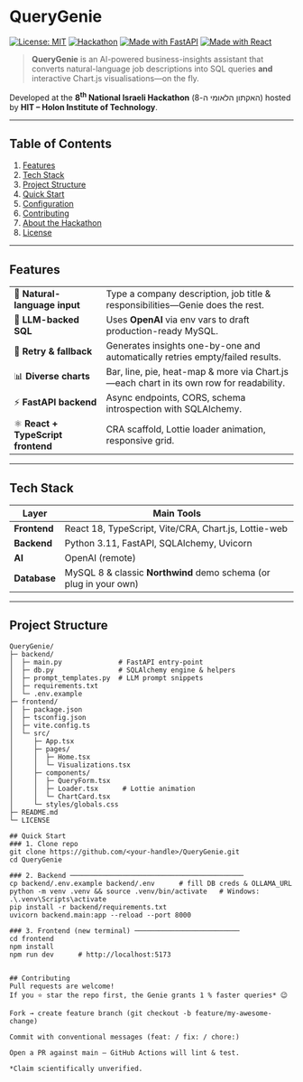 # QueryGenie
[![License: MIT](https://img.shields.io/badge/License-MIT-blue.svg)](LICENSE)
[![Hackathon](https://img.shields.io/badge/HIT%20Hackathon-8th-blueviolet)](https://www.ortra.com/events/hackathon5/%D7%AA%D7%9B%D7%A0%D7%99%D7%AA.aspx)
[![Made with FastAPI](https://img.shields.io/badge/Backend-FastAPI-009688?logo=fastapi)](#tech-stack)
[![Made with React](https://img.shields.io/badge/Frontend-React-61DAFB?logo=react)](#tech-stack)

> **QueryGenie** is an AI-powered business-insights assistant that converts natural-language job descriptions into SQL queries **and** interactive Chart.js visualisations—on the fly.

Developed at the **8<sup>th</sup> National Israeli Hackathon** (האקתון הלאומי ה-8) hosted by **HIT – Holon Institute of Technology**.

---

## Table of Contents
1. [Features](#features)  
2. [Tech Stack](#tech-stack)  
3. [Project Structure](#project-structure)  
4. [Quick Start](#quick-start)  
5. [Configuration](#configuration)  
6. [Contributing](#contributing)  
7. [About the Hackathon](#about-the-hackathon)  
8. [License](#license)

---

## Features
| | |
|---|---|
| 💬 **Natural-language input** | Type a company description, job title & responsibilities—Genie does the rest. |
| 🧠 **LLM-backed SQL** | Uses **OpenAI** via env vars to draft production-ready MySQL. |
| 🔄 **Retry & fallback** | Generates insights one-by-one and automatically retries empty/failed results. |
| 📊 **Diverse charts** | Bar, line, pie, heat-map & more via Chart.js—each chart in its own row for readability. |
| ⚡ **FastAPI backend** | Async endpoints, CORS, schema introspection with SQLAlchemy. |
| ⚛️ **React + TypeScript frontend** | CRA scaffold, Lottie loader animation, responsive grid. |

---

## Tech Stack
| Layer | Main Tools |
|-------|------------|
| **Frontend** | React 18, TypeScript, Vite/CRA, Chart.js, Lottie-web |
| **Backend**  | Python 3.11, FastAPI, SQLAlchemy, Uvicorn |
| **AI**       | OpenAI (remote) |
| **Database** | MySQL 8 & classic **Northwind** demo schema (or plug in your own) |

---

## Project Structure
```text
QueryGenie/
├─ backend/
│  ├─ main.py              # FastAPI entry-point
│  ├─ db.py                # SQLAlchemy engine & helpers
│  ├─ prompt_templates.py  # LLM prompt snippets
│  ├─ requirements.txt
│  └─ .env.example
├─ frontend/
│  ├─ package.json
│  ├─ tsconfig.json
│  ├─ vite.config.ts
│  └─ src/
│     ├─ App.tsx
│     ├─ pages/
│     │  ├─ Home.tsx
│     │  └─ Visualizations.tsx
│     ├─ components/
│     │  ├─ QueryForm.tsx
│     │  ├─ Loader.tsx      # Lottie animation
│     │  └─ ChartCard.tsx
│     └─ styles/globals.css
├─ README.md
└─ LICENSE

## Quick Start
### 1. Clone repo
git clone https://github.com/<your-handle>/QueryGenie.git
cd QueryGenie

### 2. Backend ───────────────────────────────────────────
cp backend/.env.example backend/.env      # fill DB creds & OLLAMA_URL
python -m venv .venv && source .venv/bin/activate   # Windows: .\.venv\Scripts\activate
pip install -r backend/requirements.txt
uvicorn backend.main:app --reload --port 8000

### 3. Frontend (new terminal) ──────────────────────────
cd frontend
npm install
npm run dev      # http://localhost:5173


## Contributing
Pull requests are welcome!
If you ⭐ star the repo first, the Genie grants 1 % faster queries* 😉

Fork → create feature branch (git checkout -b feature/my-awesome-change)

Commit with conventional messages (feat: / fix: / chore:)

Open a PR against main – GitHub Actions will lint & test.

*Claim scientifically unverified.
